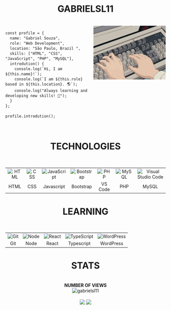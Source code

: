 <h1 align="center">GABRIELSL11</h1>

<br>

<img align="right" width="45%" src="https://raw.githubusercontent.com/gabrielsl11/gabrielsl11/main/assets/gif/typing1.gif" />

```assembly
const profile = {
  name: "Gabriel Souza",
  role: "Web Development",
  location: "São Paulo, Brazil ",
  skills: ["HTML", "CSS", "JavaScript", "PHP", "MySQL"],
  introdution() {
    console.log(`Hi, I am ${this.name}!`);
    console.log(`I am ${this.role} based in ${this.location}. 🌎`);
    console.log("Always learning and developing new skills! 🔭");
  }
};

profile.introdution();
```

<br>

<h1 align="center">TECHNOLOGIES</h1>

<br>

<div align="center">

<table>
    <tr>
        <td align="center"><img height="48" src="https://cdn.jsdelivr.net/gh/devicons/devicon@latest/icons/html5/html5-original.svg" title="HTML"></td>
        <td align="center"><img height="48" src="https://cdn.jsdelivr.net/gh/devicons/devicon@latest/icons/css3/css3-original.svg" title="CSS"></td>
        <td align="center"><img height="48" src="https://cdn.jsdelivr.net/gh/devicons/devicon@latest/icons/javascript/javascript-original.svg" title="JavaScript"></td>
        <td align="center"><img height="48" src="https://cdn.jsdelivr.net/gh/devicons/devicon@latest/icons/bootstrap/bootstrap-original.svg" title="Bootstrap"></td>
        <td align="center"><img height="48" src="https://cdn.jsdelivr.net/gh/devicons/devicon@latest/icons/php/php-original.svg" title="PHP"></td>
        <td align="center"><img height="48" src="https://cdn.jsdelivr.net/gh/devicons/devicon@latest/icons/mysql/mysql-original.svg" title="MySQL"></td>
        <td align="center"><img height="48" src="https://cdn.jsdelivr.net/gh/devicons/devicon@latest/icons/vscode/vscode-original.svg"  title="Visual Studio Code"></td>
    </tr>
  <tr>
    <td align="center">HTML</td>
    <td align="center">CSS</td>
    <td align="center">Javascript</td>
    <td align="center">Bootstrap</td>
    <td align="center">VS Code</td>
    <td align="center">PHP</td>
    <td align="center">MySQL</td>
  </tr>
</table>

</div>

<h1 align="center">LEARNING</h1>

<br>

<div align="center">

<table>
    <tr>
        <td align="center"><img height="48" src="https://cdn.jsdelivr.net/gh/devicons/devicon@latest/icons/git/git-original.svg" title="Git"></td>
        <td align="center"><img height="48" src="https://cdn.jsdelivr.net/gh/devicons/devicon@latest/icons/nodejs/nodejs-original.svg" title="Node"></td>
        <td align="center"><img height="48" src="https://cdn.jsdelivr.net/gh/devicons/devicon@latest/icons/react/react-original.svg" title="React"></td>
        <td align="center"><img height="48" src="https://cdn.jsdelivr.net/gh/devicons/devicon@latest/icons/typescript/typescript-original.svg" title="TypeScript"></td>
        <td align="center"><img height="48" src="https://cdn.jsdelivr.net/gh/devicons/devicon@latest/icons/wordpress/wordpress-original.svg" title="WordPress"></td>
    </tr>
  <tr>
        <td align="center">Git</td>
        <td align="center">Node</td>
        <td align="center">React</td>
        <td align="center">Typescript</td>
        <td align="center">WordPress</td>
    </tr>
</table>

</div>

<h1 align="center">STATS</h1>

<br>

<div align="center">
  <strong>NUMBER OF VIEWS</strong><br>
  <img src="https://profile-counter.glitch.me/gabrielsl11/count.svg" alt="gabrielsl11"/>
</div>

<br>

<div align="center">

  <span>
    <img align="center" src="https://github-readme-stats.vercel.app/api/top-langs/?username=gabrielsl11&theme=midnight-purple&line_height=40&hide_langs_below=1" />
  </span>

  <span>
   <img align="center" src="https://github-readme-stats.vercel.app/api?username=gabrielsl11&show_icons=true&theme=midnight-purple&line_height=40"/>
  </span>
  
</div>

<br>

<!-- 

REFERENCES

https://www.alt-codes.net/
https://devicon.dev/
https://dev.to/envoy_/150-badges-for-github-pnk
https://github.com/anuraghazra/github-readme-stats
https://letrasff.com/
https://shields.io/badges
https://shields.io/docs/logos
https://www.vectorlogo.zone/

https://profile-counter.glitch.me/{username}/count.svg

-->
